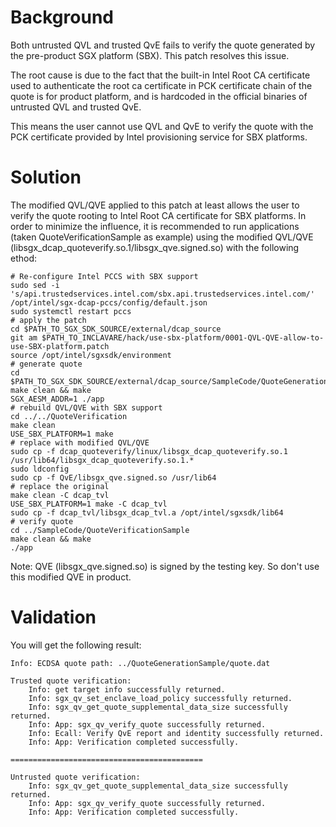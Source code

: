 # Background

Both untrusted QVL and trusted QvE fails to verify the quote generated
by the pre-product SGX platform (SBX). This patch resolves this issue.

The root cause is due to the fact that the built-in Intel Root CA
certificate used to authenticate the root ca certificate in PCK
certificate chain of the quote is for product platform, and is hardcoded
in the official binaries of untrusted QVL and trusted QvE.

This means the user cannot use QVL and QvE to verify the quote with the
PCK certificate provided by Intel provisioning service for SBX platforms.

# Solution

The modified QVL/QVE applied to this patch at least allows the user to
verify the quote rooting to Intel Root CA certificate for SBX platforms.
In order to minimize the influence, it is recommended to run applications
(taken QuoteVerificationSample as example) using the modified QVL/QVE
(libsgx_dcap_quoteverify.so.1/libsgx_qve.signed.so) with the following
ethod:

```shell
# Re-configure Intel PCCS with SBX support
sudo sed -i 's/api.trustedservices.intel.com/sbx.api.trustedservices.intel.com/' /opt/intel/sgx-dcap-pccs/config/default.json
sudo systemctl restart pccs
# apply the patch
cd $PATH_TO_SGX_SDK_SOURCE/external/dcap_source
git am $PATH_TO_INCLAVARE/hack/use-sbx-platform/0001-QVL-QVE-allow-to-use-SBX-platform.patch
source /opt/intel/sgxsdk/environment
# generate quote
cd $PATH_TO_SGX_SDK_SOURCE/external/dcap_source/SampleCode/QuoteGenerationSample
make clean && make
SGX_AESM_ADDR=1 ./app
# rebuild QVL/QVE with SBX support
cd ../../QuoteVerification
make clean
USE_SBX_PLATFORM=1 make
# replace with modified QVL/QVE
sudo cp -f dcap_quoteverify/linux/libsgx_dcap_quoteverify.so.1 /usr/lib64/libsgx_dcap_quoteverify.so.1.*
sudo ldconfig
sudo cp -f QvE/libsgx_qve.signed.so /usr/lib64
# replace the original
make clean -C dcap_tvl
USE_SBX_PLATFORM=1 make -C dcap_tvl
sudo cp -f dcap_tvl/libsgx_dcap_tvl.a /opt/intel/sgxsdk/lib64
# verify quote
cd ../SampleCode/QuoteVerificationSample
make clean && make
./app
```

Note: QVE (libsgx_qve.signed.so) is signed by the testing key. So don't use this modified QVE in product.

# Validation

You will get the following result:

```
Info: ECDSA quote path: ../QuoteGenerationSample/quote.dat

Trusted quote verification:
	Info: get target info successfully returned.
	Info: sgx_qv_set_enclave_load_policy successfully returned.
	Info: sgx_qv_get_quote_supplemental_data_size successfully returned.
	Info: App: sgx_qv_verify_quote successfully returned.
	Info: Ecall: Verify QvE report and identity successfully returned.
	Info: App: Verification completed successfully.

===========================================

Untrusted quote verification:
	Info: sgx_qv_get_quote_supplemental_data_size successfully returned.
	Info: App: sgx_qv_verify_quote successfully returned.
	Info: App: Verification completed successfully.
```
